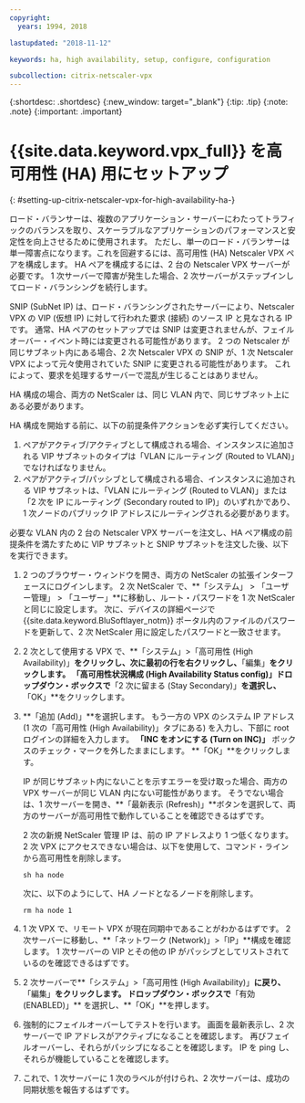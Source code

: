 ```yaml
---
copyright:
  years: 1994, 2018

lastupdated: "2018-11-12"

keywords: ha, high availability, setup, configure, configuration

subcollection: citrix-netscaler-vpx
---
```


{:shortdesc: .shortdesc}
{:new_window: target="_blank"}
{:tip: .tip}
{:note: .note}
{:important: .important}

# {{site.data.keyword.vpx_full}} を高可用性 (HA) 用にセットアップ
{: #setting-up-citrix-netscaler-vpx-for-high-availability-ha-}

ロード・バランサーは、複数のアプリケーション・サーバーにわたってトラフィックのバランスを取り、スケーラブルなアプリケーションのパフォーマンスと安定性を向上させるために使用されます。 ただし、単一のロード・バランサーは単一障害点になります。これを回避するには、高可用性 (HA) Netscaler VPX ペアを構成します。 HA ペアを構成するには、2 台の Netscaler VPX サーバーが必要です。 1 次サーバーで障害が発生した場合、2 次サーバーがステップインしてロード・バランシングを続行します。

SNIP (SubNet IP) は、ロード・バランシングされたサーバーにより、Netscaler VPX の VIP (仮想 IP) に対して行われた要求 (接続) のソース IP と見なされる IP です。 通常、HA ペアのセットアップでは SNIP は変更されませんが、フェイルオーバー・イベント時には変更される可能性があります。 2 つの Netscaler が同じサブネット内にある場合、2 次 Netscaler VPX の SNIP が、1 次 Netscaler VPX によって元々使用されていた SNIP に変更される可能性があります。 これによって、要求を処理するサーバーで混乱が生じることはありません。

HA 構成の場合、両方の NetScaler は、同じ VLAN 内で、同じサブネット上にある必要があります。

HA 構成を開始する前に、以下の前提条件アクションを必ず実行してください。

1. ペアがアクティブ/アクティブとして構成される場合、インスタンスに追加される VIP サブネットのタイプは「VLAN にルーティング (Routed to VLAN)」でなければなりません。
2. ペアがアクティブ/パッシブとして構成される場合、インスタンスに追加される VIP サブネットは、「VLAN にルーティング (Routed to VLAN)」または「2 次を IP にルーティング (Secondary routed to IP)」のいずれかであり、1 次ノードのパブリック IP アドレスにルーティングされる必要があります。

必要な VLAN 内の 2 台の Netscaler VPX サーバーを注文し、HA ペア構成の前提条件を満たすために VIP サブネットと SNIP サブネットを注文した後、以下を実行できます。

1. 2 つのブラウザー・ウィンドウを開き、両方の NetScaler の拡張インターフェースにログインします。 2 次 NetScaler で、**「システム」 > 「ユーザー管理」 > 「ユーザー」**に移動し、ルート・パスワードを 1 次 NetScaler と同じに設定します。 次に、デバイスの詳細ページで {{site.data.keyword.BluSoftlayer_notm}} ポータル内のファイルのパスワードを更新して、2 次 NetScaler 用に設定したパスワードと一致させます。

2. 2 次として使用する VPX で、**「システム」>「高可用性 (High Availability)」**をクリックし、次に最初の行を右クリックし、**「編集」**をクリックします。 「高可用性状況構成 (High Availability Status config)」ドロップダウン・ボックスで**「2 次に留まる (Stay Secondary)」**を選択し、**「OK」**をクリックします。

3. **「追加 (Add)」**を選択します。 もう一方の VPX のシステム IP アドレス (1 次の「高可用性 (High Availability)」タブにある) を入力し、下部に root ログインの詳細を入力します。 **「INC をオンにする (Turn on INC)」** ボックスのチェック・マークを外したままにします。 **「OK」**をクリックします。

	IP が同じサブネット内にないことを示すエラーを受け取った場合、両方の VPX サーバーが同じ VLAN 内にない可能性があります。 そうでない場合は、1 次サーバーを開き、**「最新表示 (Refresh)」**ボタンを選択して、両方のサーバーが高可用性で動作していることを確認できるはずです。

	2 次の新規 NetScaler 管理 IP は、前の IP アドレスより 1 つ低くなります。 2 次 VPX にアクセスできない場合は、以下を使用して、コマンド・ラインから高可用性を削除します。

	`sh ha node`

	次に、以下のようにして、HA ノードとなるノードを削除します。

	`rm ha node 1`

4. 1 次 VPX で、リモート VPX が現在同期中であることがわかるはずです。 2 次サーバーに移動し、**「ネットワーク (Network)」>「IP」**構成を確認します。 1 次サーバーの VIP とその他の IP がパッシブとしてリストされているのを確認できるはずです。

6. 2 次サーバーで**「システム」>「高可用性 (High Availability)」**に戻り、**「編集」**をクリックします。 ドロップダウン・ボックスで**「有効 (ENABLED)」** を選択し、**「OK」**を押します。

7. 強制的にフェイルオーバーしてテストを行います。 画面を最新表示し、2 次サーバーで IP アドレスがアクティブになることを確認します。 再びフェイルオーバーし、それらがパッシブになることを確認します。 IP を ping し、それらが機能していることを確認します。

8. これで、1 次サーバーに 1 次のラベルが付けられ、2 次サーバーは、成功の同期状態を報告するはずです。
